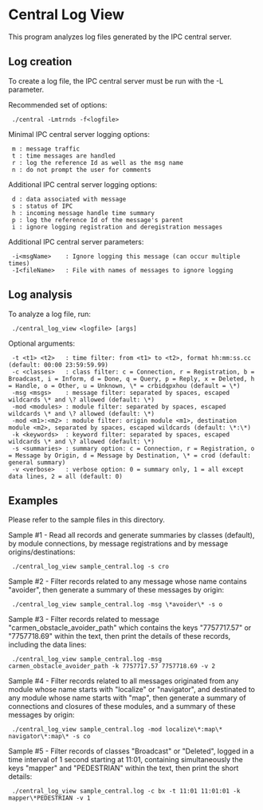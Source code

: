 
# Central Log View

This program analyzes log files generated by the IPC central server.

## Log creation

To create a log file, the IPC central server must be run with the -L parameter. 

Recommended set of options:

```
 ./central -Lmtrnds -f<logfile>
```

Minimal IPC central server logging options:

```
 m : message traffic
 t : time messages are handled
 r : log the reference Id as well as the msg name
 n : do not prompt the user for comments
```

Additional IPC central server logging options:

```
 d : data associated with message
 s : status of IPC
 h : incoming message handle time summary
 p : log the reference Id of the message's parent
 i : ignore logging registration and deregistration messages
```

Additional IPC central server parameters:

```
 -i<msgName>    : Ignore logging this message (can occur multiple times)
 -I<fileName>   : File with names of messages to ignore logging
```

## Log analysis

To analyze a log file, run:

```
 ./central_log_view <logfile> [args]
```

Optional arguments:
```
 -t <t1> <t2>   : time filter: from <t1> to <t2>, format hh:mm:ss.cc (default: 00:00 23:59:59.99)
 -c <classes>   : class filter: c = Connection, r = Registration, b = Broadcast, i = Inform, d = Done, q = Query, p = Reply, x = Deleted, h = Handle, o = Other, u = Unknown, \* = crbidqpxhou (default = \*)
 -msg <msgs>    : message filter: separated by spaces, escaped wildcards \* and \? allowed (default: \*)
 -mod <modules> : module filter: separated by spaces, escaped wildcards \* and \? allowed (default: \*)
 -mod <m1>:<m2> : module filter: origin module <m1>, destination module <m2>, separated by spaces, escaped wildcards (default: \*:\*)
 -k <keywords>  : keyword filter: separated by spaces, escaped wildcards \* and \? allowed (default: \*)
 -s <summaries> : summary option: c = Connection, r = Registration, o = Message by Origin, d = Message by Destination, \* = crod (default: general summary)
 -v <verbose>   : verbose option: 0 = summary only, 1 = all except data lines, 2 = all (default: 0)
```

## Examples

Please refer to the sample files in this directory.

Sample #1 - Read all records and generate summaries by classes (default), by module connections, by message registrations and by message origins/destinations:
```
 ./central_log_view sample_central.log -s cro
```

Sample #2 - Filter records related to any message whose name contains "avoider", then generate a summary of these messages by origin:
```
 ./central_log_view sample_central.log -msg \*avoider\* -s o
```

Sample #3 - Filter records related to message "carmen_obstacle_avoider_path" which contains the keys "7757717.57" or "7757718.69" within the text, then print the details of these records, including the data lines:
```
 ./central_log_view sample_central.log -msg carmen_obstacle_avoider_path -k 7757717.57 7757718.69 -v 2
```

Sample #4 - Filter records related to all messages originated from any module whose name starts with "localize" or "navigator", and destinated to any module whose name starts with "map", then generate a summary of connections and closures of these modules, and a summary of these messages by origin:
```
 ./central_log_view sample_central.log -mod localize\*:map\* navigator\*:map\* -s co
```

Sample #5 - Filter records of classes "Broadcast" or "Deleted", logged in a time interval of 1 second starting at 11:01, containing simultaneously the keys "mapper" and "PEDESTRIAN" within the text, then print the short details:
```
 ./central_log_view sample_central.log -c bx -t 11:01 11:01:01 -k mapper\*PEDESTRIAN -v 1
```

